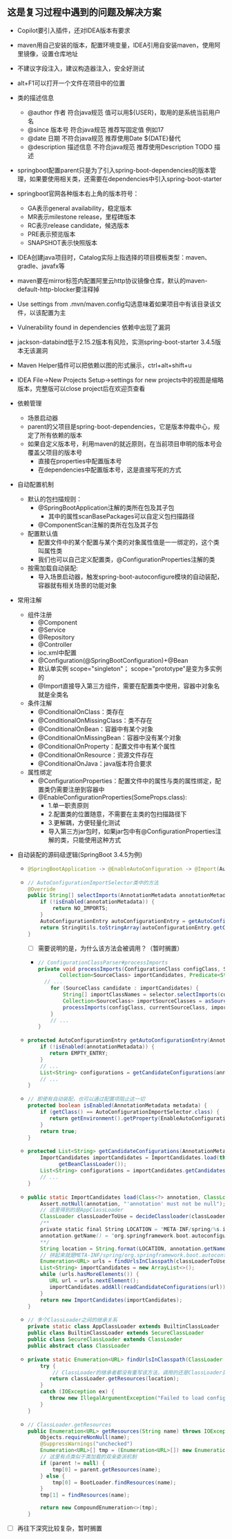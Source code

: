 ## 这是复习过程中遇到的问题及解决方案

- Copilot要引入插件，还对IDEA版本有要求

- maven用自己安装的版本，配置环境变量，IDEA引用自安装maven，使用阿里镜像，设置仓库地址

- 不建议字段注入，建议构造器注入，安全好测试

- alt+F1可以打开一个文件在项目中的位置

- 类的描述信息
  - @author 作者 符合java规范 值可以用${USER}，取用的是系统当前用户名
  - @since 版本号 符合java规范 推荐写固定值 例如17
  - @date 日期 不符合java规范 推荐使用Date ${DATE}替代
  - @description 描述信息 不符合java规范 推荐使用Description TODO 描述

- springboot配置parent只是为了引入spring-boot-dependencies的版本管理，如果要使用相关类，还需要在dependencies中引入spring-boot-starter

- springboot官网各种版本右上角的版本符号： 
  - GA表示general availability，稳定版本
  - MR表示milestone release，里程碑版本
  - RC表示release candidate，候选版本
  - PRE表示预览版本
  - SNAPSHOT表示快照版本

- IDEA创建java项目时，Catalog实际上指选择的项目模板类型：maven、gradle、javafx等

- maven要在mirror标签内配置阿里云http协议镜像仓库，默认的maven-default-http-blocker要注释掉

- Use settings from .mvn/maven.config勾选意味着如果项目中有该目录该文件，以该配置为主

- Vulnerability found in dependencies 依赖中出现了漏洞

- jackson-databind低于2.15.2版本有风险，实测spring-boot-starter 3.4.5版本无该漏洞

- Maven Helper插件可以把依赖以图的形式展示，ctrl+alt+shift+u

- IDEA File->New Projects Setup->settings for new projects中的视图是缩略版本，完整版可以close project后在欢迎页查看

- 依赖管理
  - 场景启动器
  - parent的父项目是spring-boot-dependencies，它是版本仲裁中心，规定了所有依赖的版本
  - 如果自定义版本号，利用maven的就近原则，在当前项目申明的版本号会覆盖父项目的版本号
    - 直接在properties中配置版本号
    - 在dependencies中配置版本号，这是直接写死的方式

- 自动配置机制
  - 默认的包扫描规则：
    - @SpringBootApplication注解的类所在包及其子包
      - 其中的属性scanBasePackages可以自定义包扫描路径
    - @ComponentScan注解的类所在包及其子包
  - 配置默认值
    - 配置文件中的某个配置与某个类的对象属性值是一一绑定的，这个类叫属性类
    - 我们也可以自己定义配置类，@ConfigurationProperties注解的类
  - 按需加载自动装配:
    - 导入场景启动器，触发spring-boot-autoconfigure模块的自动装配，容器就有相关场景的功能对象

- 常用注解
  - 组件注册
    - @Component
    - @Service
    - @Repository
    - @Controller
    - ioc.xml中配置
    - @Configuration(@SpringBootConfiguration)+@Bean
    - 默认单实例 scope="singleton"； scope="prototype"是变为多实例的
    - @Import直接导入第三方组件，需要在配置类中使用，容器中对象名就是全类名
  - 条件注解
    - @ConditionalOnClass：类存在
    - @ConditionalOnMissingClass：类不存在
    - @ConditionalOnBean：容器中有某个对象
    - @ConditionalOnMissingBean：容器中没有某个对象
    - @ConditionalOnProperty：配置文件中有某个属性
    - @ConditionalOnResource：资源文件存在
    - @ConditionalOnJava：java版本符合要求
  - 属性绑定
    - @ConfigurationProperties：配置文件中的属性与类的属性绑定，配置类仍需要注册到容器中
    - @EnableConfigurationProperties(SomeProps.class):
      - 1.单一职责原则
      - 2.配置类的位置随意，不需要在主类的包扫描路径下
      - 3.更解耦，方便轻量化测试
      - 导入第三方jar包时，如果jar包中有@ConfigurationProperties注解的类，只能使用这种方式

- 自动装配的源码级逻辑(SpringBoot 3.4.5为例)

  - ```java
    @SpringBootApplication -> @EnableAutoConfiguration -> @Import(AutoConfigurationImportSelector.class)
    ```

  - ```java
    // AutoConfigurationImportSelector类中的方法
    @Override
    public String[] selectImports(AnnotationMetadata annotationMetadata) {
        if (!isEnabled(annotationMetadata)) {
            return NO_IMPORTS;
        }
        AutoConfigurationEntry autoConfigurationEntry = getAutoConfigurationEntry(annotationMetadata);
        return StringUtils.toStringArray(autoConfigurationEntry.getConfigurations());
    }
    ```
  
    - [ ] 需要说明的是，为什么该方法会被调用？（暂时搁置）
  
    - ```java
      // ConfigurationClassParser#processImports
      private void processImports(ConfigurationClass configClass, SourceClass currentSourceClass,
             Collection<SourceClass> importCandidates, Predicate<String> filter, boolean checkForCircularImports) {
      	// ...
          for (SourceClass candidate : importCandidates) {
              String[] importClassNames = selector.selectImports(currentSourceClass.getMetadata());
              Collection<SourceClass> importSourceClasses = asSourceClasses(importClassNames, filter);
              processImports(configClass, currentSourceClass, importSourceClasses, filter, false);
          }
          // ...
      }
      ```
  
  - ```java
    protected AutoConfigurationEntry getAutoConfigurationEntry(AnnotationMetadata annotationMetadata) {
        if (!isEnabled(annotationMetadata)) {
           return EMPTY_ENTRY;
        }
        // ...
        List<String> configurations = getCandidateConfigurations(annotationMetadata, attributes);
        // ...
    }
    ```
  
  - ```java
    // 即使有自动装配，也可以通过配置项阻止这一切
    protected boolean isEnabled(AnnotationMetadata metadata) {
        if (getClass() == AutoConfigurationImportSelector.class) {
           return getEnvironment().getProperty(EnableAutoConfiguration.ENABLED_OVERRIDE_PROPERTY, Boolean.class, true);
        }
        return true;
    }
    ```
  
  - ```java
    protected List<String> getCandidateConfigurations(AnnotationMetadata metadata, AnnotationAttributes attributes) {
        ImportCandidates importCandidates = ImportCandidates.load(this.autoConfigurationAnnotation,
              getBeanClassLoader());
        List<String> configurations = importCandidates.getCandidates();
        // ...
    }
    ```
  
  - ```java
    public static ImportCandidates load(Class<?> annotation, ClassLoader classLoader) {
        Assert.notNull(annotation, "'annotation' must not be null");
        // 这里得到的是AppClassLoader
        ClassLoader classLoaderToUse = decideClassloader(classLoader);
        /**
        private static final String LOCATION = "META-INF/spring/%s.imports";
        annotation.getName() = "org.springframework.boot.autoconfigure.AutoConfiguration"
        **/
        String location = String.format(LOCATION, annotation.getName());
        // 拼起来就是META-INF/spring/org.springframework.boot.autoconfigure.AutoConfiguration.imports
        Enumeration<URL> urls = findUrlsInClasspath(classLoaderToUse, location);
        List<String> importCandidates = new ArrayList<>();
        while (urls.hasMoreElements()) {
           URL url = urls.nextElement();
           importCandidates.addAll(readCandidateConfigurations(url));
        }
        return new ImportCandidates(importCandidates);
    }
    ```
  
  - ```java
    // 多个ClassLoader之间的继承关系
    private static class AppClassLoader extends BuiltinClassLoader
    public class BuiltinClassLoader extends SecureClassLoader
    public class SecureClassLoader extends ClassLoader
    public abstract class ClassLoader
    ```
  
  - ```java
    private static Enumeration<URL> findUrlsInClasspath(ClassLoader classLoader, String location) {
        try {
            // ClassLoader的继承者都没有重写该方法，调用的还是ClassLoader类中写的方法
           return classLoader.getResources(location);
        }
        catch (IOException ex) {
           throw new IllegalArgumentException("Failed to load configurations from location [" + location + "]", ex);
        }
    }
    ```
  
  - ```java
    // ClassLoader.getResources
    public Enumeration<URL> getResources(String name) throws IOException {
        Objects.requireNonNull(name);
        @SuppressWarnings("unchecked")
        Enumeration<URL>[] tmp = (Enumeration<URL>[]) new Enumeration<?>[2];
        // 这里有点类似于类加载的双亲委派机制
        if (parent != null) {
            tmp[0] = parent.getResources(name);
        } else {
            tmp[0] = BootLoader.findResources(name);
        }
        tmp[1] = findResources(name);
    
        return new CompoundEnumeration<>(tmp);
    }
    ```

- [ ] 再往下深究比较复杂，暂时搁置


















































